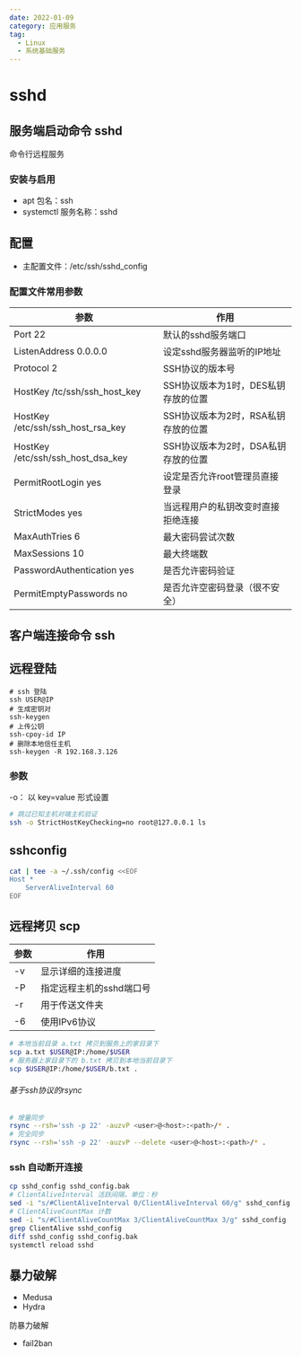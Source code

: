 ```yaml
---
date: 2022-01-09
category: 应用服务
tag:
  - Linux
  - 系统基础服务
---
```


# sshd

## 服务端启动命令 sshd

命令行远程服务

### [](#安装与启用)安装与启用

+ apt 包名：ssh
+ systemctl 服务名称：sshd

## [](#配置)配置

+ 主配置文件：/etc/ssh/sshd_config

### 配置文件常用参数

| 参数                                | 作用                    |
|-----------------------------------|-----------------------|
| Port 22                           | 默认的sshd服务端口           |
| ListenAddress 0.0.0.0             | 设定sshd服务器监听的IP地址      |
| Protocol 2                        | SSH协议的版本号             |
| HostKey /tc/ssh/ssh_host_key      | SSH协议版本为1时，DES私钥存放的位置 |
| HostKey /etc/ssh/ssh_host_rsa_key | SSH协议版本为2时，RSA私钥存放的位置 |
| HostKey /etc/ssh/ssh_host_dsa_key | SSH协议版本为2时，DSA私钥存放的位置 |
| PermitRootLogin yes               | 设定是否允许root管理员直接登录     |
| StrictModes yes                   | 当远程用户的私钥改变时直接拒绝连接     |
| MaxAuthTries 6                    | 最大密码尝试次数              |
| MaxSessions 10                    | 最大终端数                 |
| PasswordAuthentication yes        | 是否允许密码验证              |
| PermitEmptyPasswords no           | 是否允许空密码登录（很不安全）       |

## 客户端连接命令 ssh

## 远程登陆

```plain
# ssh 登陆
ssh USER@IP
# 生成密钥对
ssh-keygen
# 上传公钥 
ssh-cpoy-id IP
# 删除本地信任主机
ssh-keygen -R 192.168.3.126
```

### 参数

-o： 以 key=value 形式设置

```bash
# 跳过已知主机对端主机验证
ssh -o StrictHostKeyChecking=no root@127.0.0.1 ls
```

## sshconfig

```bash
cat | tee -a ~/.ssh/config <<EOF
Host *
	ServerAliveInterval 60
EOF
```

## 远程拷贝 scp

| 参数 | 作用             |
|----|----------------|
| -v | 显示详细的连接进度      |
| -P | 指定远程主机的sshd端口号 |
| -r | 用于传送文件夹        |
| -6 | 使用IPv6协议       |

```bash
# 本地当前目录 a.txt 拷贝到服务上的家目录下
scp a.txt $USER@IP:/home/$USER
# 服务器上家目录下的 b.txt 拷贝到本地当前目录下
scp $USER@IP:/home/$USER/b.txt .
```

###### [](#基于ssh协议的rsync)基于ssh协议的rsync

```bash
# 增量同步
rsync --rsh='ssh -p 22' -auzvP <user>@<host>:<path>/* .
# 完全同步
rsync --rsh='ssh -p 22' -auzvP --delete <user>@<host>:<path>/* .
```

### [](#ssh-自动断开连接)ssh 自动断开连接

```bash
cp sshd_config sshd_config.bak
# ClientAliveInterval 活跃间隔，单位：秒
sed -i "s/#ClientAliveInterval 0/ClientAliveInterval 60/g" sshd_config
# ClientAliveCountMax 计数
sed -i "s/#ClientAliveCountMax 3/ClientAliveCountMax 3/g" sshd_config
grep ClientAlive sshd_config
diff sshd_config sshd_config.bak
systemctl reload sshd
```

## [](#暴力破解)暴力破解

+ Medusa
+ Hydra

防暴力破解

+ fail2ban

